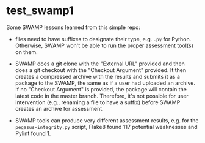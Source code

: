 # test_swamp1

Some SWAMP lessons learned from this simple repo:

* files need to have suffixes to designate their type, e.g. `.py` for Python. Otherwise, SWAMP won't be able to run the proper assessment tool(s) on them.

* SWAMP does a git clone with the "External URL" provided and then does a git checkout with the "Checkout Argument" provided. It then creates a compressed archive with the results and submits it as a package to the SWAMP, the same as if a user had uploaded an archive. If no "Checkout Argument" is provided, the package will contain the latest code in the master branch. Therefore, it's not possible for user intervention (e.g., renaming a file to have a suffix) before SWAMP creates an archive for assessment.

* SWAMP tools can produce very different assessment results, e.g. for the `pegasus-integrity.py` script, Flake8 found 117 potential weaknesses and Pylint found 1.

